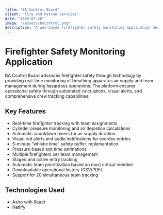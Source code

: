 ```yaml
---
title: "BA Control Board"
client: "Fire and Rescue Services"
date: "2025-07-20"
image: "/assets/bacontrol.png"
description: "A web-based firefighter safety monitoring application designed to track breathing apparatus (BA) air supply and team management during hazardous operations. Features real-time air supply calculations, safety alerts, and crew management for up to 20 simultaneous teams."
---
```


# Firefighter Safety Monitoring Application

BA Control Board advances firefighter safety through technology by providing real-time monitoring of breathing apparatus air supply and team management during hazardous operations. The platform ensures operational safety through automated calculations, visual alerts, and comprehensive crew tracking capabilities.

## Key Features

- Real-time firefighter tracking with team assignments
- Cylinder pressure monitoring and air depletion calculations
- Automatic countdown timers for air supply duration
- Visual red alerts and audio notifications for overdue entries
- 6-minute "whistle time" safety buffer implementation
- Pressure-based exit time estimations
- Multiple firefighters per team management
- Staged and active entry tracking
- Automatic team prioritization based on most critical member
- Downloadable operational history (CSV/PDF)
- Support for 20 simultaneous team tracking

## Technologies Used

- Astro with React
- Netlify
